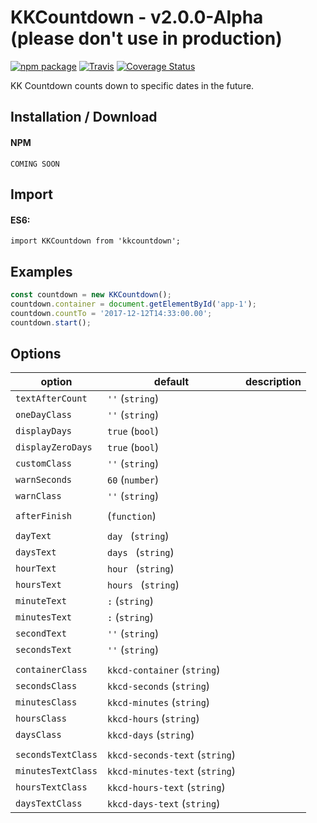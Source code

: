 # KKCountdown - v2.0.0-Alpha (please don't use in production)

[![npm package](https://img.shields.io/npm/v/kkcountdown.png?style=flat-square)](https://www.npmjs.org/package/kkcountdown)
[![Travis](https://travis-ci.org/KrzysiekF/kkcountdown.svg?style=flat-square)](https://travis-ci.org/KrzysiekF/kkcountdown)
[![Coverage Status](https://coveralls.io/repos/github/KrzysiekF/kkcountdown/badge.svg?branch=master&style=flat-square)](https://coveralls.io/github/KrzysiekF/kkcountdown?branch=master)

KK Countdown counts down to specific dates in the future.

Installation / Download
-----------------------

#### NPM
`COMING SOON`

Import
--------
#### ES6:
`import KKCountdown from 'kkcountdown';`

Examples
--------
```javascript
const countdown = new KKCountdown();
countdown.container = document.getElementById('app-1');
countdown.countTo = '2017-12-12T14:33:00.00';
countdown.start();
```

Options
-------

| option      | default         | description |
|-------------|-----------------|-------------|
| `textAfterCount`      | `''` (`string`) ||
| `oneDayClass`      | `''` (`string`) ||
| `displayDays`      | `true` (`bool`) ||
| `displayZeroDays`      | `true` (`bool`) ||
| `customClass`      | `''` (`string`) ||
| `warnSeconds`      | `60` (`number`) ||
| `warnClass`      | `''` (`string`) ||
||||
| `afterFinish`      | (`function`) ||
||||
| `dayText`      | `day ` (`string`) ||
| `daysText`      | `days ` (`string`) ||
| `hourText`      | `hour ` (`string`) ||
| `hoursText`      | `hours ` (`string`) ||
| `minuteText`      | `:` (`string`) ||
| `minutesText`      | `:` (`string`) ||
| `secondText`      | `''` (`string`) ||
| `secondsText`      | `''` (`string`) ||
||||
| `containerClass`      | `kkcd-container` (`string`) ||
| `secondsClass`      | `kkcd-seconds` (`string`) ||
| `minutesClass`      | `kkcd-minutes` (`string`) ||
| `hoursClass`      | `kkcd-hours` (`string`) ||
| `daysClass`      | `kkcd-days` (`string`) ||
||||
| `secondsTextClass`      | `kkcd-seconds-text` (`string`) ||
| `minutesTextClass`      | `kkcd-minutes-text` (`string`) ||
| `hoursTextClass`      | `kkcd-hours-text` (`string`) ||
| `daysTextClass`      | `kkcd-days-text` (`string`) ||


[build-badge]: https://img.shields.io/travis/user/repo/master.png?style=flat-square
[build]: https://travis-ci.org/KrzysiekF/kkcountdown

[npm-badge]: https://img.shields.io/npm/v/npm-package.png?style=flat-square
[npm]: https://www.npmjs.org/package/npm-package

[coveralls-badge]: https://img.shields.io/coveralls/user/repo/master.png?style=flat-square
[coveralls]: https://coveralls.io/github/KrzysiekF/kkcountdown
